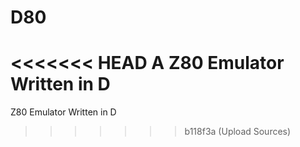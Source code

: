 # D80
<<<<<<< HEAD
A Z80 Emulator Written in D
=======
Z80 Emulator Written in D
>>>>>>> b118f3a (Upload Sources)
